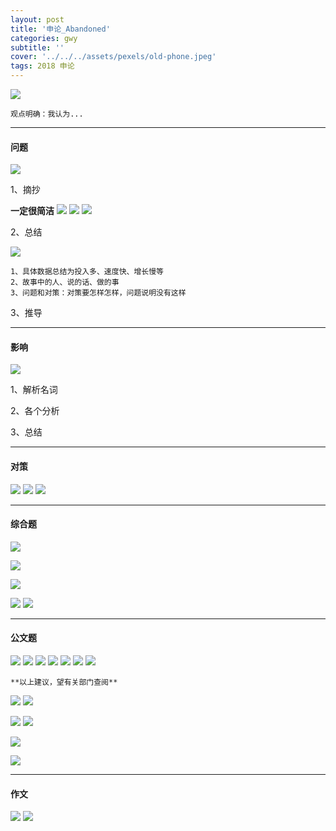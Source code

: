 ```yaml
---
layout: post
title: '申论_Abandoned'
categories: gwy
subtitle: ''
cover: '../../../assets/pexels/old-phone.jpeg'
tags: 2018 申论
---
```

![](../../../assets/img/申论1.jpg)

	观点明确：我认为...

---
#### 问题
![](../../../assets/img/申论7.jpg)

1、摘抄

**一定很简洁**
![](../../../assets/img/申论2.jpg)
![](../../../assets/img/申论3.jpg)
![](../../../assets/img/申论4.jpg)

2、总结

![](../../../assets/img/申论5.jpg)

	1、具体数据总结为投入多、速度快、增长慢等
	2、故事中的人、说的话、做的事
	3、问题和对策：对策要怎样怎样，问题说明没有这样
	
3、推导

---
#### 影响
![](../../../assets/img/申论6.jpg)

1、解析名词

2、各个分析

3、总结

---
#### 对策
![](../../../assets/img/申论8.jpg)
![](../../../assets/img/申论9.jpg)
![](../../../assets/img/申论10.jpg)

---
#### 综合题
![](../../../assets/img/申论11.jpg)

![](../../../assets/img/申论12.jpg)

![](../../../assets/img/申论13.jpg)

![](../../../assets/img/申论14.jpg)
![](../../../assets/img/申论15.jpg)

--- 
#### 公文题
![](../../../assets/img/申论16.jpg)
![](../../../assets/img/申论17.jpg)
![](../../../assets/img/申论21.jpg)
![](../../../assets/img/申论18.jpg)
![](../../../assets/img/申论19.jpg)
![](../../../assets/img/申论20.jpg)
![](../../../assets/img/申论22.jpg)

	**以上建议，望有关部门查阅**
	
![](../../../assets/img/申论23.jpg)
![](../../../assets/img/申论24.jpg)

![](../../../assets/img/申论25.jpg)
![](../../../assets/img/申论26.jpg)

![](../../../assets/img/申论27.jpg)

![](../../../assets/img/申论28.jpg)

---
#### 作文
![](../../../assets/img/申论29.jpg)
![](../../../assets/img/申论30.jpg)
